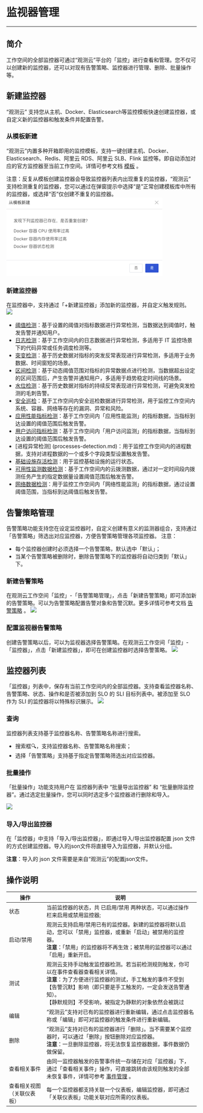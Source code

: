 # 监视器管理
---

## 简介

工作空间的全部监控器可通过“观测云”平台的「监控」进行查看和管理。您不仅可以创建新的监控器，还可以对现有告警策略、监控器进行管理、删除、批量操作等。

## 新建监控器

“观测云” 支持您从主机、Docker、Elasticsearch等监控模板快速创建监控器，或自定义新的监控器和触发条件并配置告警。

### 从模板新建

“观测云”内置多种开箱即用的监控模板，支持一键创建主机、Docker、Elasticsearch、Redis、阿里云 RDS、阿里云 SLB、Flink 监控等。即自动添加对应的官方监控器至当前工作空间。详情可参考文档 [模板](../template.md) 。

注意：反复从模板创建监控器会导致监控器列表内出现重复的监控器，“观测云” 支持检测重复的监控器，您可以通过在弹窗提示中选择“是”正常创建模板库中所有的监控器，或选择“否”仅创建不重复的监控器。
![](../img/image_8.png)

### 新建监控器

在监控器中，支持通过「+新建监控器」添加新的监控器，并自定义触发规则。
![](../img/monitor1.png)

- [阈值检测](threshold-detection.md)：基于设置的阈值对指标数据进行异常检测，当数据达到阈值时，触发告警并通知用户。
- [日志检测](log-detection.md)：基于工作空间内的日志数据进行异常检测，多适用于 IT 监控场景下的代码异常或任务调度检测等。
- [突变检测](mutation-detection.md)：基于历史数据对指标的突发反常表现进行异常检测，多适用于业务数据、时间窗短的场景。
- [区间检测](interval-detection.md)：基于动态阈值范围对指标的异常数据点进行检测，当数据超出设定的区间范围后，产生告警并通知用户，多适用于趋势稳定时间线的场景。
- [水位检测](water-level-detection.md)：基于历史数据对指标的持续反常表现进行异常检测，可避免突发检测的毛刺告警。
- [安全巡检](security_checker.md)：基于工作空间内安全巡检数据进行异常检测，用于监控工作空间内系统、容器、网络等存在的漏洞、异常和风险。
- [应用性能指标检测](application-performance-detection.md)：基于工作空间内「应用性能监测」的指标数据，当指标到达设置的阈值范围后触发告警。
- [用户访问指标检测](real-user-detection.md)：基于工作空间内「用户访问监测」的指标数据，当指标到达设置的阈值范围后触发告警。
-  [进程异常检测] (processes-detection.md)：用于监控工作空间内的进程数据，支持对进程数据的一个或多个字段类型设置触发告警。
- [基础设施存活检测](infrastructure-detection.md)：用于监控基础设施的运行状态。
- [可用性监测数据检测](usability-detection.md)：基于工作空间内的云拨测数据，通过对一定时间段内拨测任务产生的指定数据量设置阈值范围后触发告警。
- [网络数据检测](network-detection.md)：用于监控工作空间内「网络性能监测」的指标数据，通过设置阈值范围，当指标到达阈值后触发告警。

## 告警策略管理

告警策略功能支持您在设定监控器时，自定义创建有意义的监测器组合，支持通过「告警策略」筛选出对应监控器，方便告警策略管理各项监控器。
注意：

- 每个监控器创建时必须选择一个告警策略，默认选中「默认」；
- 当某个告警策略被删除时，删除告警策略下的监控器将自动归类到「默认」下。

### 新建告警策略

在观测云工作空间「监控」-「告警策略管理」，点击「新建告警策略」即可添加新的告警策略。可以为告警策略配置告警对象和告警沉默。更多详情可参考文档 [告警策略](../alert-setting.md) 。
![](../img/monitor2.png)

### 配置监视器告警策略

创建告警策略以后，可以为监视器选择告警策略。在观测云工作空间「监控」-「监控器」，点击「新建监控器」，即可在创建监控器时选择告警策略。
![](../img/6.monitor03.png)

## 监控器列表

「监控器」列表中，保存有当前工作空间内的全部监控器。支持查看监控器名称、 告警策略、状态、操作和是否被添加到 SLO 的 SLI 目标列表中。被添加至 SLO 作为 SLI 的监控器将以特殊标识展示。
![](../img/monitor3.png)

### 查询

监控器列表支持基于监控器名称、告警策略名称进行搜索。

- 搜索框🔍，支持监控器名称、告警策略名称搜索；
- 选择「告警策略」支持基于指定告警策略筛选出对应监控器。

### 批量操作

「批量操作」功能支持用户在 监控器列表中  “批量导出监控器” 和 “批量删除监控器”。通过选定批量操作，您可以同时选定多个监控器进行删除和导入。

![](../img/monitor4.png)

### 导入/导出监控器

在「监控器」中支持「导入/导出监控器」，即通过导入/导出监控器配置 json 文件的方式创建监控器。导入的json文件将直接导入为监控器，并默认分组。

**注意**：导入的 json 文件需要是来自“观测云”的配置json文件。

## 操作说明
| **操作** | **说明** |
| --- | --- |
| 状态 | 当前监控器的状态，共 已启用/禁用 两种状态，可以通过操作栏来启用或禁用监控器; |
| 启动/禁用 | 观测云支持启用/禁用已有的监控器。新建的监控器将默认启动，您可以「禁用」监控器，或重新「启动」被禁用的监控器。<br>**注意**：「禁用」的监控器将不再生效；被禁用的监控器可以通过「启用」重新开启。 |
| 测试 | 观测云支持手动触发监控器检测。若当前检测规则触发，你可以在事件查看器查看相关详情。<br>**注意**：为了方便进行监控器的测试，手工触发的事件不受到【告警沉默】影响（即只要是手工触发的，一定会发送告警通知）。<br>【静默规则】不受影响，被指定为静默的对象依然会被跳过 |
| 编辑 | “观测云”支持对已有的监控器进行重新编辑，通过点击监控器名称或「编辑」即可对监控器的触发条件进行重新编辑。 |
| 删除 | “观测云”支持对已有的监控器进行「删除」。当不需要某个监控器时，可以通过「删除」按钮删除对应监控器。<br>**注意**：一旦删除监控器，将无法恢复监控器数据，事件数据仍做保留。 |
| 查看相关事件 | 由同一监控器触发的告警事件统一存储在对应「监控器」下，通过「查看相关事件」操作，可直接跳转由该规则触发的全部未恢复事件，详情可参考 [事件管理](../../events/explorer.md) 。 |
| 查看相关视图（关联仪表板） | 每一个监控器都支持关联一个仪表板，编辑监控器，即可通过「关联仪表板」功能关联对应所需的仪表板。 |
